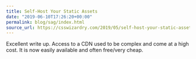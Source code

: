 ```yaml
---
title: Self-Host Your Static Assets
date: "2019-06-10T17:26:20+00:00"
permalink: blog/sag/index.html
source_url: https://csswizardry.com/2019/05/self-host-your-static-assets/
---
```


Excellent write up. Access to a CDN used to be complex and come at a high cost. It is now easily available and often free/very cheap.
